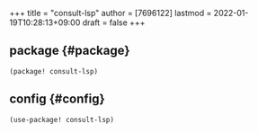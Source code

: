 +++
title = "consult-lsp"
author = [7696122]
lastmod = 2022-01-19T10:28:13+09:00
draft = false
+++

## package {#package}

```elisp
(package! consult-lsp)
```


## config {#config}

```elisp
(use-package! consult-lsp)
```
